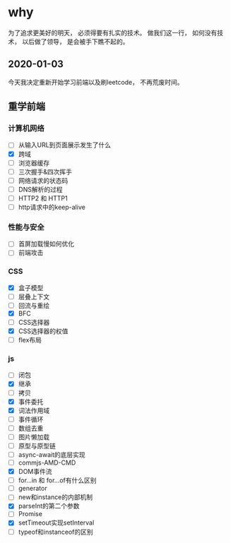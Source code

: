 # why

为了追求更美好的明天， 必须得要有扎实的技术。
做我们这一行， 如何没有技术， 以后做了领导， 是会被手下瞧不起的。

## 2020-01-03

今天我决定重新开始学习前端以及刷leetcode， 不再荒废时间。

## 重学前端

### 计算机网络

- [ ] 从输入URL到页面展示发生了什么
- [x] 跨域
- [ ] 浏览器缓存
- [ ] 三次握手&四次挥手
- [ ] 网络请求的状态码
- [ ] DNS解析的过程
- [ ] HTTP2 和 HTTP1
- [ ] http请求中的keep-alive

### 性能与安全

- [ ] 首屏加载慢如何优化
- [ ] 前端攻击

### CSS

- [x] 盒子模型
- [ ] 层叠上下文
- [ ] 回流与重绘
- [x] BFC
- [ ] CSS选择器
- [x] CSS选择器的权值
- [ ] flex布局

### js

- [ ] 闭包
- [x] 继承
- [ ] 拷贝
- [x] 事件委托
- [x] 词法作用域
- [ ] 事件循环
- [ ] 数组去重
- [ ] 图片懒加载
- [ ] 原型与原型链
- [ ] async-await的底层实现
- [ ] commjs-AMD-CMD
- [x] DOM事件流
- [ ] for...in 和 for...of有什么区别
- [ ] generator
- [ ] new和instance的内部机制
- [x] parseInt的第二个参数
- [ ] Promise
- [x] setTimeout实现setInterval
- [ ] typeof和instanceof的区别
